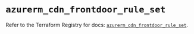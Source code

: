 # `azurerm_cdn_frontdoor_rule_set`

Refer to the Terraform Registry for docs: [`azurerm_cdn_frontdoor_rule_set`](https://registry.terraform.io/providers/hashicorp/azurerm/3.100.0/docs/resources/cdn_frontdoor_rule_set).
